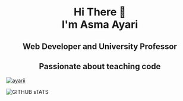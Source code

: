 <h1 align="center">
Hi There 👋 <br> 
I'm Asma Ayari</h1> 
<h2 align="center">Web Developer and University Professor 
</h2>
<h2 align="center">Passionate about teaching code</h2>
<p align="left"> <a href="https://github.com/ryo-ma/github-profile-trophy"><img src="https://github-profile-trophy.vercel.app/?username=ayarii" alt="ayarii" /></a> </p>

<img title="GITHUB sTATS" text-align="center"  src="https://github-readme-stats.vercel.app/api?username=ayarii&theme=dark&hide=issues&count_private=true&icon_color=871486&title_color=000000&bg_color=ffffff&show_icons=true)"/>

